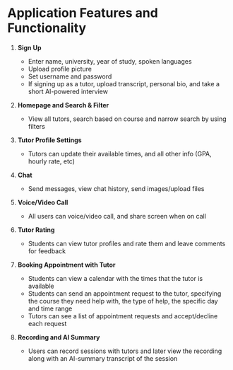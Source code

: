 # Application Features and Functionality

1. **Sign Up**
   - Enter name, university, year of study, spoken languages
   - Upload profile picture
   - Set username and password
   - If signing up as a tutor, upload transcript, personal bio, and take a short AI-powered interview

2. **Homepage and Search & Filter**
   - View all tutors, search based on course and narrow search by using filters

3. **Tutor Profile Settings**
   - Tutors can update their available times, and all other info (GPA, hourly rate, etc)

4. **Chat**
   - Send messages, view chat history, send images/upload files

5. **Voice/Video Call**
   - All users can voice/video call, and share screen when on call

6. **Tutor Rating**
   - Students can view tutor profiles and rate them and leave comments for feedback

7. **Booking Appointment with Tutor**
   - Students can view a calendar with the times that the tutor is available
   - Students can send an appointment request to the tutor, specifying the course they need help with, the type of help, the specific day and time range
   - Tutors can see a list of appointment requests and accept/decline each request

8. **Recording and AI Summary**
   - Users can record sessions with tutors and later view the recording along with an AI-summary transcript of the session

